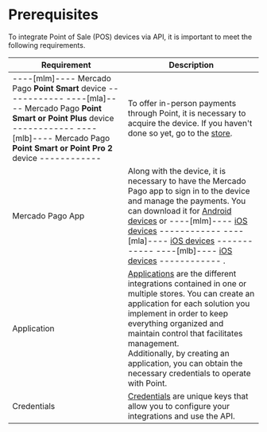 # Prerequisites

To integrate Point of Sale (POS) devices via API, it is important to meet the following requirements.

| Requirement | Description |
|---|---|
| ----[mlm]---- Mercado Pago **Point Smart** device ------------ ----[mla]---- Mercado Pago **Point Smart or Point Plus** device ------------ ----[mlb]---- Mercado Pago **Point Smart or Point Pro 2** device ------------ | To offer in-person payments through Point, it is necessary to acquire the device. If you haven't done so yet, go to the [store](https://www.mercadopago[FAKER][URL][DOMAIN]/point). |
| Mercado Pago App | Along with the device, it is necessary to have the Mercado Pago app to sign in to the device and manage the payments. You can download it for [Android devices](https://play.google.com/store/apps/details?id=com.mercadopago.wallet&hl=en) or ----[mlm]---- [iOS devices](https://apps.apple.com/mx/app/mercado-pago/id925436649) ------------ ----[mla]---- [iOS devices](https://apps.apple.com/ar/app/mercado-pago/id925436649) ------------ ----[mlb]---- [iOS devices](https://apps.apple.com/br/app/mercado-pago/id925436649) ------------ . |
| Application | [Applications](/developers/en/docs/mp-point/additional-content/your-integrations/dashboard) are the different integrations contained in one or multiple stores. You can create an application for each solution you implement in order to keep everything organized and maintain control that facilitates management.<br>Additionally, by creating an application, you can obtain the necessary credentials to operate with Point. |
| Credentials | [Credentials](/developers/en/docs/mp-point/additional-content/your-integrations/credentials) are unique keys that allow you to configure your integrations and use the API. |
